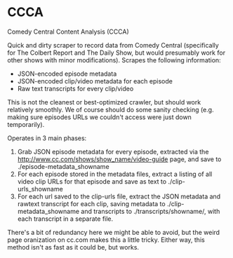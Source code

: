 # CCCA
Comedy Central Content Analysis (CCCA)

Quick and dirty scraper to record data from Comedy Central (specifically for The Colbert Report and The Daily Show, but would presumably work for other shows with minor modifications). Scrapes the following information:

 - JSON-encoded episode metadata
 - JSON-encoded clip/video metadata for each episode
 - Raw text transcripts for every clip/video

This is not the cleanest or best-optimized crawler, but should work relatively smoothly. We of course should do some sanity checking (e.g. making sure episodes URLs we couldn't access were just down temporarily).

Operates in 3 main phases:

1. Grab JSON episode metadata for every episode, extracted via the http://www.cc.com/shows/show_name/video-guide page, and save to ./episode-metadata_showname
2. For each episode stored in the metadata files, extract a listing of all video clip URLs for that episode and save as text to ./clip-urls_showname
3. For each url saved to the clip-urls file, extract the JSON metadata and rawtext transcript for each clip, saving metadata to ./clip-metadata_showname and transcripts to ./transcripts/showname/, with each transcript in a separate file.

There's a bit of redundancy here we might be able to avoid, but the weird page oranization on cc.com makes this a little tricky. Either way, this method isn't as fast as it could be, but works.